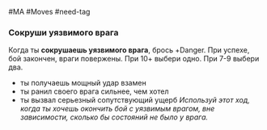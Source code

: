 #MA #Moves #need-tag

### Сокруши уязвимого врага

Когда ты **сокрушаешь уязвимого врага**, брось +Danger. При успехе, бой закончен, враги повержены. При 10+ выбери одно. При 7-9 выбери два.
- ты получаешь мощный удар взамен
- ты ранил своего врага сильнее, чем хотел
- ты вызвал серьезный сопутствующий ущерб
*Используй этот ход, когда ты хочешь окончить бой с уязвимым врагом, вне зависимости, сколько бы состояний не было у врага.*



